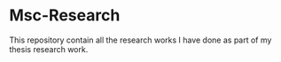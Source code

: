 # Msc-Research
 This repository contain all the research works I have done as part of my thesis research work.
